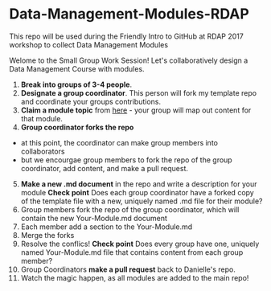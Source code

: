 # Data-Management-Modules-RDAP
This repo will be used during the Friendly Intro to GitHub at RDAP 2017 workshop to collect Data Management Modules

Welome to the Small Group Work Session!
Let's collaboratively design a Data Management Course with modules.   

1. **Break into groups of 3-4 people**.
2. **Designate a group coordinator**. This person will fork my template repo and coordinate your groups contributions. 
3. **Claim a module topic** from [here](https://github.com/daniellecrobinson/Data-Management-Modules-RDAP/blob/master/Module-Topics.md) - your group will map out content for that module. 
4. **Group coordinator forks the repo** 
- at this point, the coordinator can make group members into collaborators
- but we encourgae group members to fork the repo of the group coordinator, add content, and make a pull request.
5. **Make a new .md document** in the repo and write a description for your module
**Check point** Does each group coordinator have a forked copy of the template file with a new, uniquely named .md file for their module?
6. Group members fork the repo of the group coordinator, which will contain the new Your-Module.md document
7. Each member add a section to the Your-Module.md
8. Merge the forks
9. Resolve the conflics!
**Check point** Does every group have one, uniquely named Your-Module.md file that contains content from each group member?
11. Group Coordinators **make a pull request** back to Danielle's repo. 
12. Watch the magic happen, as all modules are added to the main repo!
